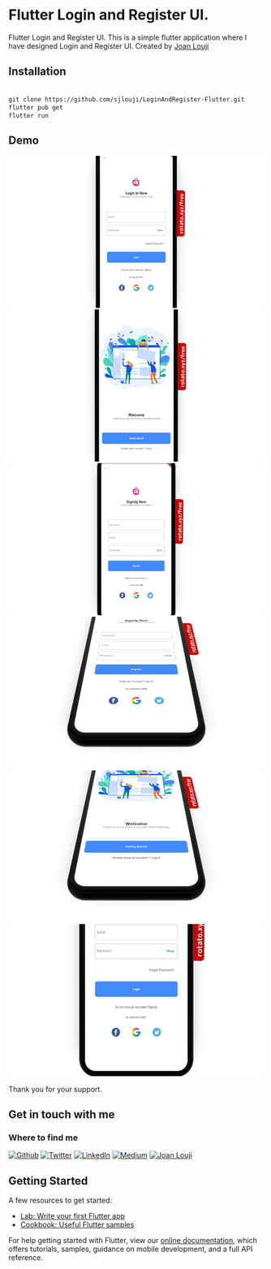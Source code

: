 # Flutter Login and Register UI. 

Flutter Login and Register UI. 
This is a simple flutter application where I have designed Login and Register UI.
Created by [Joan Louji](https://joanlouji.web.app/)

## Installation

``` 

git clone https://github.com/sjlouji/LoginAndRegister-Flutter.git
flutter pub get
flutter run 

```


## Demo

<img src="Demo/LoginRegister1.png" height="300em" /> <br>
<img src="Demo/LoginRegister2.png" height="300em" /> <br>
<img src="Demo/LoginRegister3.png" height="300em" /> <br>
<img src="Demo/LoginRegister4.png" height="300em" /> <br>
<img src="Demo/LoginRegister5.png" height="300em" /> <br>
<img src="Demo/LoginRegister6.png" height="300em" /> <br>

Thank you for your support. 

## Get in touch with me

<h3>Where to find me</h3>
<p><a href="https://github.com/sjlouji" target="_blank"><img alt="Github" src="https://img.shields.io/badge/GitHub-%2312100E.svg?&style=for-the-badge&logo=Github&logoColor=white" /></a> <a href="https://twitter.com/Joanlouji" target="_blank"><img alt="Twitter" src="https://img.shields.io/badge/twitter-%231DA1F2.svg?&style=for-the-badge&logo=twitter&logoColor=white" /></a> <a href="https://www.linkedin.com/in/sjlouji" target="_blank"><img alt="LinkedIn" src="https://img.shields.io/badge/linkedin-%230077B5.svg?&style=for-the-badge&logo=linkedin&logoColor=white" /></a> <a href="https://medium.com/@sjlouji10" target="_blank"><img alt="Medium" src="https://img.shields.io/badge/medium-%2312100E.svg?&style=for-the-badge&logo=medium&logoColor=white" /></a>
   <a href="https://joanlouji.web.app/" target="_blank"><img alt="Joan Louji" src="https://img.shields.io/badge/JL-Joan%20Louji-yellowgreen?style=for-the-badge&" /></a>
</p>

## Getting Started

A few resources to get started:

- [Lab: Write your first Flutter app](https://flutter.dev/docs/get-started/codelab)
- [Cookbook: Useful Flutter samples](https://flutter.dev/docs/cookbook)

For help getting started with Flutter, view our
[online documentation](https://flutter.dev/docs), which offers tutorials,
samples, guidance on mobile development, and a full API reference.
